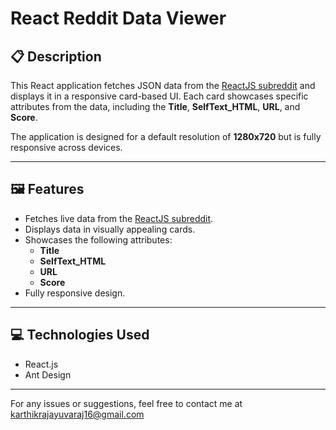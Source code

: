 # React Reddit Data Viewer

## 📋 Description
This React application fetches JSON data from the [ReactJS subreddit](https://www.reddit.com/r/reactjs.json) and displays it in a responsive card-based UI. Each card showcases specific attributes from the data, including the **Title**, **SelfText_HTML**, **URL**, and **Score**.

The application is designed for a default resolution of **1280x720** but is fully responsive across devices.

---

## 🖼️ Features
- Fetches live data from the [ReactJS subreddit](https://www.reddit.com/r/reactjs.json).
- Displays data in visually appealing cards.
- Showcases the following attributes:
  - **Title**  
  - **SelfText_HTML**  
  - **URL**  
  - **Score**
- Fully responsive design.

---

## 💻 Technologies Used
- React.js
- Ant Design

---

For any issues or suggestions, feel free to contact me at karthikrajayuvaraj16@gmail.com


